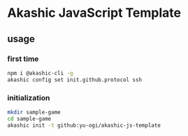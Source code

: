 # Akashic JavaScript Template

## usage

### first time

```sh
npm i @akashic-cli -g
akashic config set init.github.protocol ssh
```

### initialization

```sh
mkdir sample-game
cd sample-game
akashic init -t github:yu-ogi/akashic-js-template
```

